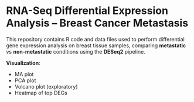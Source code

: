 # RNA-Seq Differential Expression Analysis – Breast Cancer Metastasis
This repository contains R code and data files used to perform differential gene expression analysis on breast tissue samples, comparing **metastatic** vs **non-metastatic** conditions using the **DESeq2** pipeline.

**Visualization**:
  - MA plot
  - PCA plot
  - Volcano plot (exploratory)
  - Heatmap of top DEGs
